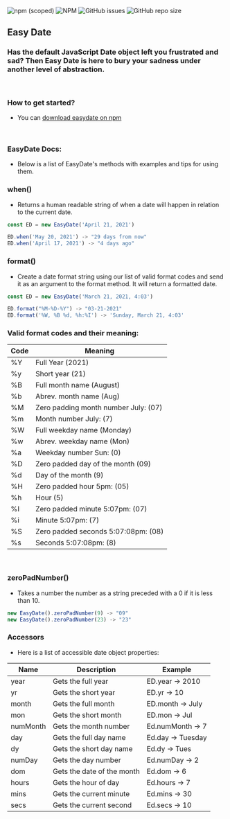 ![npm (scoped)](https://img.shields.io/npm/v/@jewarner57/easydate)
![NPM](https://img.shields.io/npm/l/@jewarner57/easydate)
![GitHub issues](https://img.shields.io/github/issues/jewarner57/JSDateLibrary)
![GitHub repo size](https://img.shields.io/github/repo-size/jewarner57/JSDateLibrary)

## Easy Date
### Has the default JavaScript Date object left you frustrated and sad? Then Easy Date is here to bury your sadness under another level of abstraction.

<br>

### How to get started?
* You can [download easydate on npm](https://www.npmjs.com/package/@jewarner57/easydate)

<br>

### EasyDate Docs:
* Below is a list of EasyDate's methods with examples and tips for using them.

### when()
* Returns a human readable string of when a date will happen in relation to the current date.
``` javascript
const ED = new EasyDate('April 21, 2021')

ED.when('May 20, 2021') -> "29 days from now"
ED.when('April 17, 2021') -> "4 days ago"
```

### format()
* Create a date format string using our list of valid format codes and send it as an argument to the format method. It will return a formatted date.
``` javascript
const ED = new EasyDate('March 21, 2021, 4:03')

ED.format("%M-%D-%Y") -> "03-21-2021"
ED.format('%W, %B %d, %h:%I') -> 'Sunday, March 21, 4:03'
```

### Valid format codes and their meaning:
| Code |       Meaning      |
|------|--------------------|
|  %Y  | Full Year (2021)
|  %y  | Short year (21) 
|  %B  | Full month name (August)    
|  %b  | Abrev. month name (Aug)  
|  %M  | Zero padding month number July: (07)
|  %m  | Month number July: (7) 
|  %W  | Full weekday name (Monday)   
|  %w  | Abrev. weekday name (Mon)
|  %a  | Weekday number Sun: (0)   
|  %D  | Zero padded day of the month (09) 
|  %d  | Day of the month (9)
|  %H  | Zero padded hour 5pm: (05)
|  %h  | Hour (5)
|  %I  | Zero padded minute 5:07pm: (07)
|  %i  | Minute 5:07pm: (7)
|  %S  | Zero padded seconds 5:07:08pm: (08)
|  %s  | Seconds 5:07:08pm: (8)

<br>

### zeroPadNumber()
* Takes a number the number as a string preceded with a 0 if it is less than 10.
``` javascript
new EasyDate().zeroPadNumber(9) -> "09"
new EasyDate().zeroPadNumber(23) -> "23"
```

### Accessors
* Here is a list of accessible date object properties:

| Name |     Description     |      Example    |
|------|---------------------|-----------------|
| year | Gets the full year  | ED.year -> 2010 |
| yr   | Gets the short year | ED.yr -> 10     |
| month| Gets the full month | ED.month -> July|
| mon  | Gets the short month| ED.mon -> Jul   |
| numMonth | Gets the month number | Ed.numMonth -> 7 |
| day  | Gets the full day name | Ed.day -> Tuesday |
| dy   | Gets the short day name | Ed.dy -> Tues |
| numDay | Gets the day number| Ed.numDay -> 2 |
| dom  | Gets the date of the month | Ed.dom -> 6 |
| hours| Gets the hour of day| Ed.hours -> 7   |
| mins | Gets the current minute | Ed.mins -> 30|
| secs | Gets the current second | Ed.secs -> 10| 
